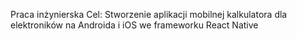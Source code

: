 Praca inżynierska 
Cel: Stworzenie aplikacji mobilnej kalkulatora dla elektroników na Androida i iOS we frameworku React Native
